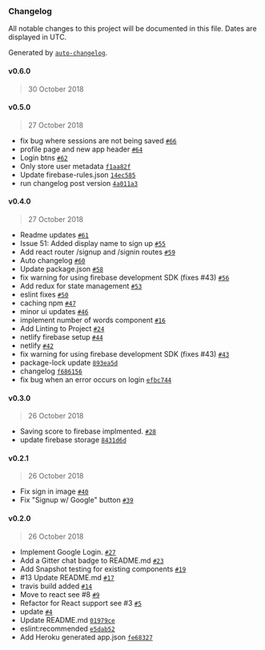 ### Changelog

All notable changes to this project will be documented in this file. Dates are displayed in UTC.

Generated by [`auto-changelog`](https://github.com/CookPete/auto-changelog).

#### v0.6.0

> 30 October 2018

#### v0.5.0

> 27 October 2018

- fix bug where sessions are not being saved [`#66`](https://github.com/vimark1/typist/pull/66)
- profile page and new app header [`#64`](https://github.com/vimark1/typist/pull/64)
- Login btns [`#62`](https://github.com/vimark1/typist/pull/62)
- Only store user metadata [`f1aa82f`](https://github.com/vimark1/typist/commit/f1aa82f885879125025526886a0fbe6ed1b16797)
- Update firebase-rules.json [`14ec585`](https://github.com/vimark1/typist/commit/14ec585eb42524b47a33840556f58b6e3d040b5e)
- run changelog post version [`4a011a3`](https://github.com/vimark1/typist/commit/4a011a3dd5e6d0eaf76433453285c7a08c978880)

#### v0.4.0

> 27 October 2018

- Readme updates [`#61`](https://github.com/vimark1/typist/pull/61)
- Issue 51: Added display name to sign up [`#55`](https://github.com/vimark1/typist/pull/55)
- Add react router /signup and /signin routes [`#59`](https://github.com/vimark1/typist/pull/59)
- Auto changelog [`#60`](https://github.com/vimark1/typist/pull/60)
- Update package.json [`#58`](https://github.com/vimark1/typist/pull/58)
- fix warning for using firebase development SDK (fixes #43) [`#56`](https://github.com/vimark1/typist/pull/56)
- Add redux for state management [`#53`](https://github.com/vimark1/typist/pull/53)
- eslint fixes [`#50`](https://github.com/vimark1/typist/pull/50)
- caching npm [`#47`](https://github.com/vimark1/typist/pull/47)
- minor ui updates [`#46`](https://github.com/vimark1/typist/pull/46)
- implement number of words component [`#16`](https://github.com/vimark1/typist/pull/16)
- Add Linting to Project [`#24`](https://github.com/vimark1/typist/pull/24)
- netlify firebase setup [`#44`](https://github.com/vimark1/typist/pull/44)
- netlify [`#42`](https://github.com/vimark1/typist/pull/42)
- fix warning for using firebase development SDK (fixes #43) [`#43`](https://github.com/vimark1/typist/43)
- package-lock update [`893ea5d`](https://github.com/vimark1/typist/commit/893ea5d92746246b9da26b2238471006887307ec)
- changelog [`f686156`](https://github.com/vimark1/typist/commit/f686156abbb2deb30d52caf53456f5b4a553818e)
- fix bug when an error occurs on login [`efbc744`](https://github.com/vimark1/typist/commit/efbc7442bf26ed05fc1c91122976dc90bda63877)

#### v0.3.0

> 26 October 2018

- Saving score to firebase implmented. [`#28`](https://github.com/vimark1/typist/pull/28)
- update firebase storage [`8431d6d`](https://github.com/vimark1/typist/commit/8431d6dfadb2ac5f8951e4deddbc0d0454a22aea)

#### v0.2.1

> 26 October 2018

- Fix sign in image [`#40`](https://github.com/vimark1/typist/pull/40)
- Fix "Signup w/ Google" button [`#39`](https://github.com/vimark1/typist/pull/39)

#### v0.2.0

> 26 October 2018

- Implement Google Login. [`#27`](https://github.com/vimark1/typist/pull/27)
- Add a Gitter chat badge to README.md [`#23`](https://github.com/vimark1/typist/pull/23)
- Add Snapshot testing for existing components [`#19`](https://github.com/vimark1/typist/pull/19)
- #13 Update README.md [`#17`](https://github.com/vimark1/typist/pull/17)
- travis build added [`#14`](https://github.com/vimark1/typist/pull/14)
- Move to react see #8 [`#9`](https://github.com/vimark1/typist/pull/9)
- Refactor for React support see #3 [`#5`](https://github.com/vimark1/typist/pull/5)
- update [`#4`](https://github.com/vimark1/typist/pull/4)
- Update README.md [`01979ce`](https://github.com/vimark1/typist/commit/01979cef2a997e7b443352bd46fdb525a7175a92)
- eslint:recommended [`e5dab52`](https://github.com/vimark1/typist/commit/e5dab52681cff81d3ed5ec7decbe91b22efa2cb5)
- Add Heroku generated app.json [`fe68327`](https://github.com/vimark1/typist/commit/fe683273bea41f9bedc9d2fb80d2865967560acd)
